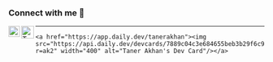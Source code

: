 ### Connect with me 💬

<a target="_blank" href="https://linkedin.com/tanerakhan/">
  <img align="left" alt="Taner Akhan | LinkedIn" width="22px" src="https://raw.githubusercontent.com/peterthehan/peterthehan/master/assets/linkedin.svg" />
</a>
<a href="https://stackoverflow.com/users/10539587/taner-akhan" target="_blank"><img align="left" alt="Taner Akhan | Stackoverflow" width="25px" style="max-width:100%" src="https://upload.wikimedia.org/wikipedia/commons/e/ef/Stack_Overflow_icon.svg" /></a>


<hr />

    <a href="https://app.daily.dev/tanerakhan"><img src="https://api.daily.dev/devcards/7889c04c3e684655beb3b29f6c98fc36.png?r=ak2" width="400" alt="Taner Akhan's Dev Card"/></a>
